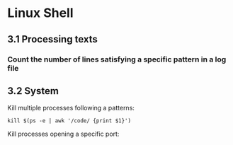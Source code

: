 # Linux Shell

## 3.1 Processing texts

### Count the number of lines satisfying a specific pattern in a log file


## 3.2 System

Kill multiple processes following a patterns:

    kill $(ps -e | awk '/code/ {print $1}')   

Kill processes opening a specific port:

    